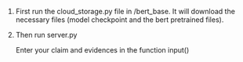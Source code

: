 1.  First run the cloud_storage.py file in /bert_base. It will download the necessary files (model checkpoint and the bert pretrained files).

2.  Then run server.py

    Enter your claim and evidences in the function input()
